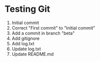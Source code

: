 # Testing Git
1. Initial commit
2. Correct "First commit" to "Initial commit"
3. Add a commit in branch "beta"
4. Add gitignore
5. Add log.txt
6. Update log.txt
7. Update README.md
